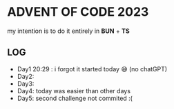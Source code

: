 # ADVENT OF CODE 2023

my intention is to do it entirely in **BUN** + **TS**

## LOG

- Day1 20:29 : i forgot it started today 😅 (no chatGPT)
- Day2:
- Day3:
- Day4: today was easier than other days
- Day5: second challenge not commited :(
